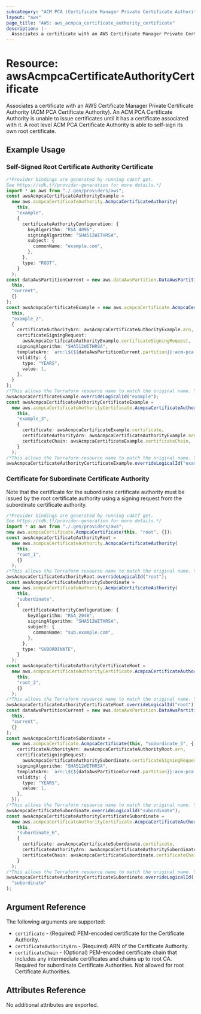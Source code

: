 ```yaml
---
subcategory: "ACM PCA (Certificate Manager Private Certificate Authority)"
layout: "aws"
page_title: "AWS: aws_acmpca_certificate_authority_certificate"
description: |-
  Associates a certificate with an AWS Certificate Manager Private Certificate Authority
---
```


# Resource: awsAcmpcaCertificateAuthorityCertificate

Associates a certificate with an AWS Certificate Manager Private Certificate Authority (ACM PCA Certificate Authority). An ACM PCA Certificate Authority is unable to issue certificates until it has a certificate associated with it. A root level ACM PCA Certificate Authority is able to self-sign its own root certificate.

## Example Usage

### Self-Signed Root Certificate Authority Certificate

```typescript
/*Provider bindings are generated by running cdktf get.
See https://cdk.tf/provider-generation for more details.*/
import * as aws from "./.gen/providers/aws";
const awsAcmpcaCertificateAuthorityExample =
  new aws.acmpcaCertificateAuthority.AcmpcaCertificateAuthority(
    this,
    "example",
    {
      certificateAuthorityConfiguration: {
        keyAlgorithm: "RSA_4096",
        signingAlgorithm: "SHA512WITHRSA",
        subject: {
          commonName: "example.com",
        },
      },
      type: "ROOT",
    }
  );
const dataAwsPartitionCurrent = new aws.dataAwsPartition.DataAwsPartition(
  this,
  "current",
  {}
);
const awsAcmpcaCertificateExample = new aws.acmpcaCertificate.AcmpcaCertificate(
  this,
  "example_2",
  {
    certificateAuthorityArn: awsAcmpcaCertificateAuthorityExample.arn,
    certificateSigningRequest:
      awsAcmpcaCertificateAuthorityExample.certificateSigningRequest,
    signingAlgorithm: "SHA512WITHRSA",
    templateArn: `arn:\${${dataAwsPartitionCurrent.partition}}:acm-pca:::template/RootCACertificate/V1`,
    validity: {
      type: "YEARS",
      value: 1,
    },
  }
);
/*This allows the Terraform resource name to match the original name. You can remove the call if you don't need them to match.*/
awsAcmpcaCertificateExample.overrideLogicalId("example");
const awsAcmpcaCertificateAuthorityCertificateExample =
  new aws.acmpcaCertificateAuthorityCertificate.AcmpcaCertificateAuthorityCertificate(
    this,
    "example_3",
    {
      certificate: awsAcmpcaCertificateExample.certificate,
      certificateAuthorityArn: awsAcmpcaCertificateAuthorityExample.arn,
      certificateChain: awsAcmpcaCertificateExample.certificateChain,
    }
  );
/*This allows the Terraform resource name to match the original name. You can remove the call if you don't need them to match.*/
awsAcmpcaCertificateAuthorityCertificateExample.overrideLogicalId("example");

```

### Certificate for Subordinate Certificate Authority

Note that the certificate for the subordinate certificate authority must be issued by the root certificate authority using a signing request from the subordinate certificate authority.

```typescript
/*Provider bindings are generated by running cdktf get.
See https://cdk.tf/provider-generation for more details.*/
import * as aws from "./.gen/providers/aws";
new aws.acmpcaCertificate.AcmpcaCertificate(this, "root", {});
const awsAcmpcaCertificateAuthorityRoot =
  new aws.acmpcaCertificateAuthority.AcmpcaCertificateAuthority(
    this,
    "root_1",
    {}
  );
/*This allows the Terraform resource name to match the original name. You can remove the call if you don't need them to match.*/
awsAcmpcaCertificateAuthorityRoot.overrideLogicalId("root");
const awsAcmpcaCertificateAuthoritySubordinate =
  new aws.acmpcaCertificateAuthority.AcmpcaCertificateAuthority(
    this,
    "subordinate",
    {
      certificateAuthorityConfiguration: {
        keyAlgorithm: "RSA_2048",
        signingAlgorithm: "SHA512WITHRSA",
        subject: {
          commonName: "sub.example.com",
        },
      },
      type: "SUBORDINATE",
    }
  );
const awsAcmpcaCertificateAuthorityCertificateRoot =
  new aws.acmpcaCertificateAuthorityCertificate.AcmpcaCertificateAuthorityCertificate(
    this,
    "root_3",
    {}
  );
/*This allows the Terraform resource name to match the original name. You can remove the call if you don't need them to match.*/
awsAcmpcaCertificateAuthorityCertificateRoot.overrideLogicalId("root");
const dataAwsPartitionCurrent = new aws.dataAwsPartition.DataAwsPartition(
  this,
  "current",
  {}
);
const awsAcmpcaCertificateSubordinate =
  new aws.acmpcaCertificate.AcmpcaCertificate(this, "subordinate_5", {
    certificateAuthorityArn: awsAcmpcaCertificateAuthorityRoot.arn,
    certificateSigningRequest:
      awsAcmpcaCertificateAuthoritySubordinate.certificateSigningRequest,
    signingAlgorithm: "SHA512WITHRSA",
    templateArn: `arn:\${${dataAwsPartitionCurrent.partition}}:acm-pca:::template/SubordinateCACertificate_PathLen0/V1`,
    validity: {
      type: "YEARS",
      value: 1,
    },
  });
/*This allows the Terraform resource name to match the original name. You can remove the call if you don't need them to match.*/
awsAcmpcaCertificateSubordinate.overrideLogicalId("subordinate");
const awsAcmpcaCertificateAuthorityCertificateSubordinate =
  new aws.acmpcaCertificateAuthorityCertificate.AcmpcaCertificateAuthorityCertificate(
    this,
    "subordinate_6",
    {
      certificate: awsAcmpcaCertificateSubordinate.certificate,
      certificateAuthorityArn: awsAcmpcaCertificateAuthoritySubordinate.arn,
      certificateChain: awsAcmpcaCertificateSubordinate.certificateChain,
    }
  );
/*This allows the Terraform resource name to match the original name. You can remove the call if you don't need them to match.*/
awsAcmpcaCertificateAuthorityCertificateSubordinate.overrideLogicalId(
  "subordinate"
);

```

## Argument Reference

The following arguments are supported:

* `certificate` - (Required) PEM-encoded certificate for the Certificate Authority.
* `certificateAuthorityArn` - (Required) ARN of the Certificate Authority.
* `certificateChain` - (Optional) PEM-encoded certificate chain that includes any intermediate certificates and chains up to root CA. Required for subordinate Certificate Authorities. Not allowed for root Certificate Authorities.

## Attributes Reference

No additional attributes are exported.
